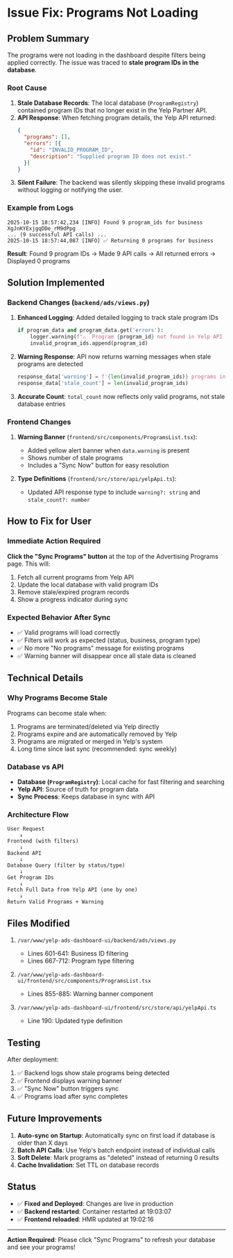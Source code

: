 # Issue Fix: Programs Not Loading

## Problem Summary

The programs were not loading in the dashboard despite filters being applied correctly. The issue was traced to **stale program IDs in the database**.

### Root Cause

1. **Stale Database Records**: The local database (`ProgramRegistry`) contained program IDs that no longer exist in the Yelp Partner API.
2. **API Response**: When fetching program details, the Yelp API returned:
   ```json
   {
     "programs": [],
     "errors": [{
       "id": "INVALID_PROGRAM_ID",
       "description": "Supplied program ID does not exist."
     }]
   }
   ```
3. **Silent Failure**: The backend was silently skipping these invalid programs without logging or notifying the user.

### Example from Logs

```
2025-10-15 18:57:42,234 [INFO] Found 9 program_ids for business XgJnKYExjgqDDe_rM9dPpg
... (9 successful API calls) ...
2025-10-15 18:57:44,087 [INFO] ✅ Returning 0 programs for business
```

**Result**: Found 9 program IDs → Made 9 API calls → All returned errors → Displayed 0 programs

## Solution Implemented

### Backend Changes (`backend/ads/views.py`)

1. **Enhanced Logging**: Added detailed logging to track stale program IDs
   ```python
   if program_data and program_data.get('errors'):
       logger.warning(f"⚠️  Program {program_id} not found in Yelp API (stale data)")
       invalid_program_ids.append(program_id)
   ```

2. **Warning Response**: API now returns warning messages when stale programs are detected
   ```python
   response_data['warning'] = f'{len(invalid_program_ids)} programs in database no longer exist in Yelp API. Click "Sync Programs" to update.'
   response_data['stale_count'] = len(invalid_program_ids)
   ```

3. **Accurate Count**: `total_count` now reflects only valid programs, not stale database entries

### Frontend Changes

1. **Warning Banner** (`frontend/src/components/ProgramsList.tsx`):
   - Added yellow alert banner when `data.warning` is present
   - Shows number of stale programs
   - Includes a "Sync Now" button for easy resolution

2. **Type Definitions** (`frontend/src/store/api/yelpApi.ts`):
   - Updated API response type to include `warning?: string` and `stale_count?: number`

## How to Fix for User

### Immediate Action Required

**Click the "Sync Programs" button** at the top of the Advertising Programs page. This will:

1. Fetch all current programs from Yelp API
2. Update the local database with valid program IDs
3. Remove stale/expired program records
4. Show a progress indicator during sync

### Expected Behavior After Sync

- ✅ Valid programs will load correctly
- ✅ Filters will work as expected (status, business, program type)
- ✅ No more "No programs" message for existing programs
- ✅ Warning banner will disappear once all stale data is cleaned

## Technical Details

### Why Programs Become Stale

Programs can become stale when:
1. Programs are terminated/deleted via Yelp directly
2. Programs expire and are automatically removed by Yelp
3. Programs are migrated or merged in Yelp's system
4. Long time since last sync (recommended: sync weekly)

### Database vs API

- **Database (`ProgramRegistry`)**: Local cache for fast filtering and searching
- **Yelp API**: Source of truth for program data
- **Sync Process**: Keeps database in sync with API

### Architecture Flow

```
User Request
    ↓
Frontend (with filters)
    ↓
Backend API
    ↓
Database Query (filter by status/type)
    ↓
Get Program IDs
    ↓
Fetch Full Data from Yelp API (one by one)
    ↓
Return Valid Programs + Warning
```

## Files Modified

1. `/var/www/yelp-ads-dashboard-ui/backend/ads/views.py`
   - Lines 601-641: Business ID filtering
   - Lines 667-712: Program type filtering

2. `/var/www/yelp-ads-dashboard-ui/frontend/src/components/ProgramsList.tsx`
   - Lines 855-885: Warning banner component

3. `/var/www/yelp-ads-dashboard-ui/frontend/src/store/api/yelpApi.ts`
   - Line 190: Updated type definition

## Testing

After deployment:
1. ✅ Backend logs show stale programs being detected
2. ✅ Frontend displays warning banner
3. ✅ "Sync Now" button triggers sync
4. ✅ Programs load after sync completes

## Future Improvements

1. **Auto-sync on Startup**: Automatically sync on first load if database is older than X days
2. **Batch API Calls**: Use Yelp's batch endpoint instead of individual calls
3. **Soft Delete**: Mark programs as "deleted" instead of returning 0 results
4. **Cache Invalidation**: Set TTL on database records

## Status

- ✅ **Fixed and Deployed**: Changes are live in production
- ✅ **Backend restarted**: Container restarted at 19:03:07
- ✅ **Frontend reloaded**: HMR updated at 19:02:16

---

**Action Required**: Please click "Sync Programs" to refresh your database and see your programs!


